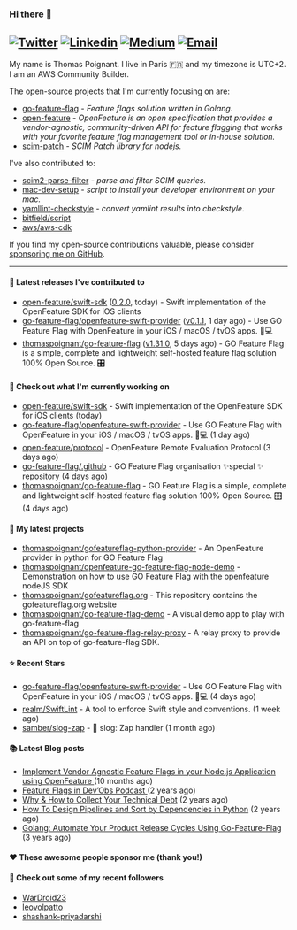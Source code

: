 ### Hi there 👋
[![Twitter](https://img.shields.io/twitter/follow/thomaspoignant?label=Twitter&style=social)](https://twitter.com/thomaspoignant)
[![Linkedin](https://img.shields.io/badge/LinkedIn--_.svg?style=social&logo=linkedin)](https://www.linkedin.com/in/poignantthomas/)
[![Medium](https://img.shields.io/badge/medium--_.svg?style=social&logo=medium)](https://thomaspoignant.medium.com/)
[![Email](https://img.shields.io/badge/email--_.svg?logo=Gmail&style=social)](mailto:thomas.poignant@gmail.com)
-----------

My name is Thomas Poignant. I live in Paris 🇫🇷 and my timezone is UTC+2.  
I am an AWS Community Builder.

The open-source projects that I'm currently focusing on are:
- [go-feature-flag](https://github.com/thomaspoignant/go-feature-flag) _- Feature flags solution written in Golang._
- [open-feature](https://github.com/open-feature) _- OpenFeature is an open specification that provides a vendor-agnostic, community-driven API for feature flagging that works with your favorite feature flag management tool or in-house solution._
- [scim-patch](https://github.com/thomaspoignant/scim-patch) _- SCIM Patch library for nodejs._

I've also contributed to:
- [scim2-parse-filter](https://github.com/thomaspoignant/scim2-parse-filter) _- parse and filter SCIM queries._
- [mac-dev-setup](https://github.com/thomaspoignant/mac-dev-setup) _- script to install your developer environment on your mac._
- [yamllint-checkstyle](https://github.com/thomaspoignant/yamllint-checkstyle) _- convert yamlint results into checkstyle_.
- [bitfield/script](https://github.com/bitfield/script)
- [aws/aws-cdk](https://github.com/aws/aws-cdk)

If you find my open-source contributions valuable, please consider [sponsoring me on GitHub](https://github.com/sponsors/thomaspoignant/).

-----------
#### 🚀 Latest releases I've contributed to

- [open-feature/swift-sdk](https://github.com/open-feature/swift-sdk) ([0.2.0](https://github.com/open-feature/swift-sdk/releases/tag/0.2.0), today) - Swift implementation of the OpenFeature SDK for iOS clients
- [go-feature-flag/openfeature-swift-provider](https://github.com/go-feature-flag/openfeature-swift-provider) ([v0.1.1](https://github.com/go-feature-flag/openfeature-swift-provider/releases/tag/v0.1.1), 1 day ago) - Use GO Feature Flag with OpenFeature in your iOS / macOS / tvOS apps. 📱💻
- [thomaspoignant/go-feature-flag](https://github.com/thomaspoignant/go-feature-flag) ([v1.31.0](https://github.com/thomaspoignant/go-feature-flag/releases/tag/v1.31.0), 5 days ago) - GO Feature Flag is a simple, complete and lightweight self-hosted feature flag solution 100% Open Source. 🎛️

#### 👷 Check out what I'm currently working on

- [open-feature/swift-sdk](https://github.com/open-feature/swift-sdk) - Swift implementation of the OpenFeature SDK for iOS clients (today)
- [go-feature-flag/openfeature-swift-provider](https://github.com/go-feature-flag/openfeature-swift-provider) - Use GO Feature Flag with OpenFeature in your iOS / macOS / tvOS apps. 📱💻 (1 day ago)
- [open-feature/protocol](https://github.com/open-feature/protocol) - OpenFeature Remote Evaluation Protocol (3 days ago)
- [go-feature-flag/.github](https://github.com/go-feature-flag/.github) - GO Feature Flag organisation ✨special ✨ repository (4 days ago)
- [thomaspoignant/go-feature-flag](https://github.com/thomaspoignant/go-feature-flag) - GO Feature Flag is a simple, complete and lightweight self-hosted feature flag solution 100% Open Source. 🎛️ (4 days ago)

#### 🌱 My latest projects

- [thomaspoignant/gofeatureflag-python-provider](https://github.com/thomaspoignant/gofeatureflag-python-provider) - An OpenFeature provider in python for GO Feature Flag
- [thomaspoignant/openfeature-go-feature-flag-node-demo](https://github.com/thomaspoignant/openfeature-go-feature-flag-node-demo) - Demonstration on how to use GO Feature Flag with the openfeature nodeJS SDK
- [thomaspoignant/gofeatureflag.org](https://github.com/thomaspoignant/gofeatureflag.org) - This repository contains the gofeatureflag.org website
- [thomaspoignant/go-feature-flag-demo](https://github.com/thomaspoignant/go-feature-flag-demo) - A visual demo app to play with go-feature-flag
- [thomaspoignant/go-feature-flag-relay-proxy](https://github.com/thomaspoignant/go-feature-flag-relay-proxy) - A relay proxy to provide an API on top of go-feature-flag SDK.

#### ⭐ Recent Stars

- [go-feature-flag/openfeature-swift-provider](https://github.com/go-feature-flag/openfeature-swift-provider) - Use GO Feature Flag with OpenFeature in your iOS / macOS / tvOS apps. 📱💻 (4 days ago)
- [realm/SwiftLint](https://github.com/realm/SwiftLint) - A tool to enforce Swift style and conventions. (1 week ago)
- [samber/slog-zap](https://github.com/samber/slog-zap) - 🚨 slog: Zap handler (1 month ago)

#### 📚 Latest Blog posts

- [Implement Vendor Agnostic Feature Flags in your Node.js Application using OpenFeature ](https://faun.pub/implement-vendor-agnostic-feature-flags-in-your-node-js-application-using-openfeature-b89fde448f6c?source=rss-9a58464dd8e9------2) (10 months ago)
- [ Feature Flags in Dev’Obs Podcast ](https://thomaspoignant.medium.com/feature-flags-in-devobs-podcast-ec11079f8a4b?source=rss-9a58464dd8e9------2) (2 years ago)
- [Why &amp; How to Collect Your Technical Debt](https://medium.com/geekculture/why-how-to-collect-your-technical-debt-bd917960eee?source=rss-9a58464dd8e9------2) (2 years ago)
- [How To Design Pipelines and Sort by Dependencies in Python](https://betterprogramming.pub/how-to-design-pipelines-and-sort-by-dependencies-in-python-ed876495a826?source=rss-9a58464dd8e9------2) (2 years ago)
- [Golang: Automate Your Product Release Cycles Using Go-Feature-Flag](https://betterprogramming.pub/automate-your-product-release-cycles-using-go-feature-flag-6ab73f869f?source=rss-9a58464dd8e9------2) (3 years ago)

#### ❤️ These awesome people sponsor me (thank you!)


#### 👯 Check out some of my recent followers

- [WarDroid23](https://github.com/WarDroid23)
- [leovolpatto](https://github.com/leovolpatto)
- [shashank-priyadarshi](https://github.com/shashank-priyadarshi)
